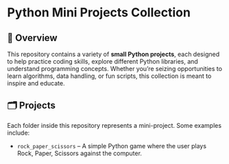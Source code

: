 # Python Mini Projects Collection

## 🌅 Overview
This repository contains a variety of **small Python projects**, each designed to help practice coding skills, explore different Python libraries, and understand programming concepts. Whether you’re seizing opportunities to learn algorithms, data handling, or fun scripts, this collection is meant to inspire and educate.

## 🗂️ Projects
Each folder inside this repository represents a mini-project. Some examples include:  
- `rock_paper_scissors` – A simple Python game where the user plays Rock, Paper, Scissors against the computer.
  
